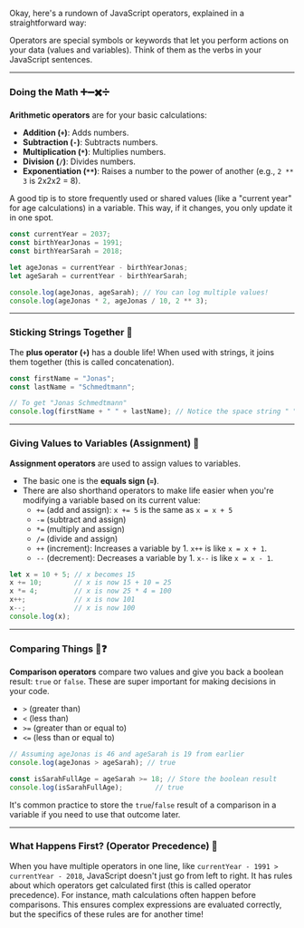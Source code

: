 Okay, here's a rundown of JavaScript operators, explained in a straightforward way:

Operators are special symbols or keywords that let you perform actions on your data (values and variables). Think of them as the verbs in your JavaScript sentences.

---

### Doing the Math ➕➖✖️➗

**Arithmetic operators** are for your basic calculations:

- **Addition (`+`)**: Adds numbers.
- **Subtraction (`-`)**: Subtracts numbers.
- **Multiplication (`*`)**: Multiplies numbers.
- **Division (`/`)**: Divides numbers.
- **Exponentiation (`**`)**: Raises a number to the power of another (e.g., `2 ** 3` is 2x2x2 = 8).

A good tip is to store frequently used or shared values (like a "current year" for age calculations) in a variable. This way, if it changes, you only update it in one spot.


```JavaScript
const currentYear = 2037;
const birthYearJonas = 1991;
const birthYearSarah = 2018;

let ageJonas = currentYear - birthYearJonas;
let ageSarah = currentYear - birthYearSarah;

console.log(ageJonas, ageSarah); // You can log multiple values!
console.log(ageJonas * 2, ageJonas / 10, 2 ** 3);
```

---

### Sticking Strings Together 🔗

The **plus operator (`+`)** has a double life! When used with strings, it joins them together (this is called concatenation).



```JavaScript
const firstName = "Jonas";
const lastName = "Schmedtmann";

// To get "Jonas Schmedtmann"
console.log(firstName + " " + lastName); // Notice the space string " "
```

---

### Giving Values to Variables (Assignment) 📝

**Assignment operators** are used to assign values to variables.

- The basic one is the **equals sign (`=`)**.
- There are also shorthand operators to make life easier when you're modifying a variable based on its current value:
    - `+=` (add and assign): `x += 5` is the same as `x = x + 5`
    - `-=` (subtract and assign)
    - `*=` (multiply and assign)
    - `/=` (divide and assign)
    - `++` (increment): Increases a variable by 1. `x++` is like `x = x + 1`.
    - `--` (decrement): Decreases a variable by 1. `x--` is like `x = x - 1`.



```JavaScript
let x = 10 + 5; // x becomes 15
x += 10;        // x is now 15 + 10 = 25
x *= 4;         // x is now 25 * 4 = 100
x++;            // x is now 101
x--;            // x is now 100
console.log(x);
```

---

### Comparing Things 🤔❓

**Comparison operators** compare two values and give you back a boolean result: `true` or `false`. These are super important for making decisions in your code.

- `>` (greater than)
- `<` (less than)
- `>=` (greater than or equal to)
- `<=` (less than or equal to)



```JavaScript
// Assuming ageJonas is 46 and ageSarah is 19 from earlier
console.log(ageJonas > ageSarah); // true

const isSarahFullAge = ageSarah >= 18; // Store the boolean result
console.log(isSarahFullAge);        // true
```

It's common practice to store the `true`/`false` result of a comparison in a variable if you need to use that outcome later.

---

### What Happens First? (Operator Precedence) 🚦

When you have multiple operators in one line, like `currentYear - 1991 > currentYear - 2018`, JavaScript doesn't just go from left to right. It has rules about which operators get calculated first (this is called operator precedence). For instance, math calculations often happen before comparisons. This ensures complex expressions are evaluated correctly, but the specifics of these rules are for another time!